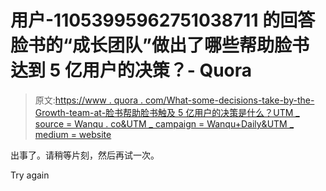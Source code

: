 # 用户-11053995962751038711 的回答脸书的“成长团队”做出了哪些帮助脸书达到 5 亿用户的决策？- Quora

> 原文:[https://www . quora . com/What-some-decisions-take-by-the-Growth-team-at-脸书帮助脸书触及 5 亿用户的决策是什么？UTM _ source = Wanqu . co&UTM _ campaign = Wanqu+Daily&UTM _ medium = website](https://www.quora.com/What-are-some-decisions-taken-by-the-Growth-team-at-Facebook-that-helped-Facebook-reach-500-million-users/answer/Andy-Johns?utm_source=wanqu.co&utm_campaign=Wanqu+Daily&utm_medium=website)

出事了。请稍等片刻，然后再试一次。

Try again